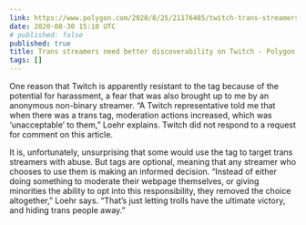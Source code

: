 ```yaml
---
link: https://www.polygon.com/2020/8/25/21176485/twitch-trans-streamers-discoverability-tags
date: 2020-08-30 15:10 UTC
# published: false
published: true
title: Trans streamers need better discoverability on Twitch - Polygon
tags: []
---
```


One reason that Twitch is apparently resistant to the tag because of the potential for harassment, a fear that was also brought up to me by an anonymous non-binary streamer. “A Twitch representative told me that when there was a trans tag, moderation actions increased, which was ‘unacceptable’ to them,” Loehr explains. Twitch did not respond to a request for comment on this article.

It is, unfortunately, unsurprising that some would use the tag to target trans streamers with abuse. But tags are optional, meaning that any streamer who chooses to use them is making an informed decision. “Instead of either doing something to moderate their webpage themselves, or giving minorities the ability to opt into this responsibility, they removed the choice altogether,” Loehr says. “That’s just letting trolls have the ultimate victory, and hiding trans people away.”
